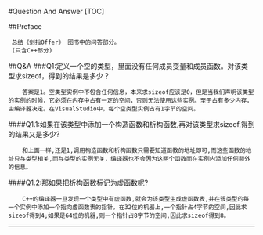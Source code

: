 #Question And Answer
[TOC]

##Preface
```
 总结《剑指Offer》 图书中的问答部分。
 (只含C++部分)
```

##Q&A
###Q1:定义一个空的类型，里面没有任何成员变量和成员函数。对该类型求sizeof，得到的结果是多少？
```
    答案是1。空类型实例中不包含任何信息，本来求sizeof应该是0，但是当我们声明该类型的实例的时候，它必须在内存中占有一定的空间，否则无法使用这些实例。至于占有多少内存，由编译器决定。在VisualStudio中，每个空类型实例占有1字节的空间。
```
####Q1.1:如果在该类型中添加一个构造函数和析构函数,再对该类型求sizeof,得到的结果又是多少?
```
    和上面一样,还是1,调用构造函数和析构函数只需要知道函教的地址即可,而这些函数的地址只与类型相关,而与类型的实例无关，编译器也不会因为这两个函数而在实例内添加任何额外的信息。
```
####Q1.2:那如果把析构函数标记为虚函数呢?
```
    C++的编译器一旦发现一个类型中有虚函数,就会为该类型生成虚函数表,并在该类型的每一个实例中添加一个指向虚函数表的指针。在32位的机器上,一个指针占4字节的空间,因此求sizeof得到4;如果是64位的机器,则一个指针占8字节的空间,因此求sizeof得到8。
```
- - - - -